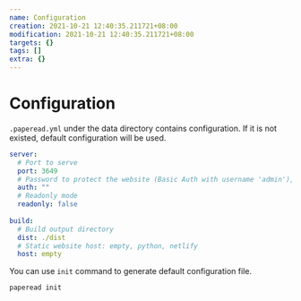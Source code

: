 ```yaml
---
name: Configuration
creation: 2021-10-21 12:40:35.211721+08:00
modification: 2021-10-21 12:40:35.211721+08:00
targets: {}
tags: []
extra: {}
---
```


# Configuration

`.paperead.yml` under the data directory contains configuration. If it is not existed, default configuration will be used.

```yml
server:
  # Port to serve
  port: 3649
  # Password to protect the website (Basic Auth with username 'admin'), empty for public access
  auth: ""
  # Readonly mode
  readonly: false
  
build:
  # Build output directory
  dist: ./dist
  # Static website host: empty, python, netlify
  host: empty
```

You can use `init` command to generate default configuration file.

```sh
paperead init
```
